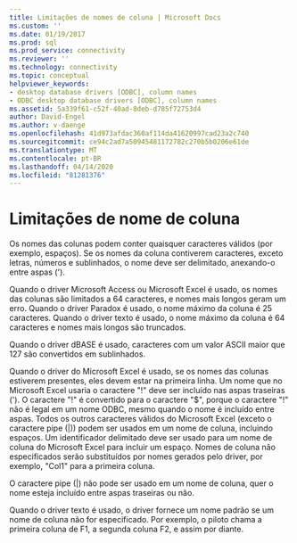 ```yaml
---
title: Limitações de nomes de coluna | Microsoft Docs
ms.custom: ''
ms.date: 01/19/2017
ms.prod: sql
ms.prod_service: connectivity
ms.reviewer: ''
ms.technology: connectivity
ms.topic: conceptual
helpviewer_keywords:
- desktop database drivers [ODBC], column names
- ODBC desktop database drivers [ODBC], column names
ms.assetid: 5a339f61-c52f-40ad-8deb-d785f72753d4
author: David-Engel
ms.author: v-daenge
ms.openlocfilehash: 41d973afdac360af114da41620997cad23a2c740
ms.sourcegitcommit: ce94c2ad7a50945481172782c270b5b0206e61de
ms.translationtype: MT
ms.contentlocale: pt-BR
ms.lasthandoff: 04/14/2020
ms.locfileid: "81281376"
---
```

# <a name="column-name-limitations"></a>Limitações de nome de coluna
Os nomes das colunas podem conter quaisquer caracteres válidos (por exemplo, espaços). Se os nomes da coluna contiverem caracteres, exceto letras, números e sublinhados, o nome deve ser delimitado, anexando-o entre aspas (').  
  
 Quando o driver Microsoft Access ou Microsoft Excel é usado, os nomes das colunas são limitados a 64 caracteres, e nomes mais longos geram um erro. Quando o driver Paradox é usado, o nome máximo da coluna é 25 caracteres. Quando o driver texto é usado, o nome máximo da coluna é 64 caracteres e nomes mais longos são truncados.  
  
 Quando o driver dBASE é usado, caracteres com um valor ASCII maior que 127 são convertidos em sublinhados.  
  
 Quando o driver do Microsoft Excel é usado, se os nomes das colunas estiverem presentes, eles devem estar na primeira linha. Um nome que no Microsoft Excel usaria o caractere "!" deve ser incluído nas aspas traseiras ('). O caractere "!" é convertido para o caractere "$", porque o caractere "!" não é legal em um nome ODBC, mesmo quando o nome é incluído entre aspas. Todos os outros caracteres válidos do Microsoft Excel (exceto o caractere pipe (&#124;)) podem ser usados em um nome de coluna, incluindo espaços. Um identificador delimitado deve ser usado para um nome de coluna do Microsoft Excel para incluir um espaço. Nomes de coluna não especificados serão substituídos por nomes gerados pelo driver, por exemplo, "Col1" para a primeira coluna.  
  
 O caractere pipe (&#124;) não pode ser usado em um nome de coluna, quer o nome esteja incluído entre aspas traseiras ou não.  
  
 Quando o driver texto é usado, o driver fornece um nome padrão se um nome de coluna não for especificado. Por exemplo, o piloto chama a primeira coluna de F1, a segunda coluna F2, e assim por diante.
